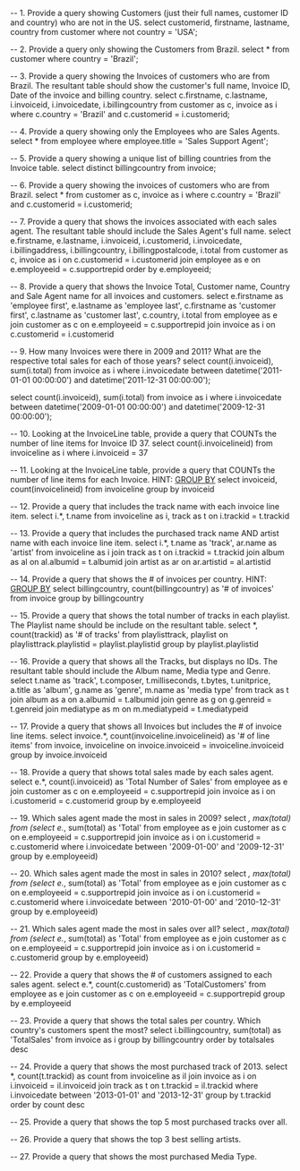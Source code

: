 -- 1. Provide a query showing Customers (just their full names, customer ID and country) who are not in the US.
select customerid, firstname, lastname, country
from customer
where not country = 'USA';

-- 2. Provide a query only showing the Customers from Brazil.
select * from customer
where country = 'Brazil';

-- 3. Provide a query showing the Invoices of customers who are from Brazil. The resultant table should show the customer's full name, Invoice ID, Date of the invoice and billing country.
select c.firstname, c.lastname, i.invoiceid, i.invoicedate, i.billingcountry
from customer as c, invoice as i
where c.country = 'Brazil' and
c.customerid = i.customerid;

-- 4. Provide a query showing only the Employees who are Sales Agents.
select * from employee
where employee.title = 'Sales Support Agent';

-- 5. Provide a query showing a unique list of billing countries from the Invoice table.
select distinct billingcountry from invoice;

-- 6. Provide a query showing the invoices of customers who are from Brazil.
select *
from customer as c, invoice as i
where c.country = 'Brazil' and
c.customerid = i.customerid;

-- 7. Provide a query that shows the invoices associated with each sales agent. The resultant table should include the Sales Agent's full name.
select e.firstname, e.lastname, i.invoiceid, i.customerid, i.invoicedate, i.billingaddress, i.billingcountry, i.billingpostalcode, i.total
from customer as c, invoice as i
on c.customerid = i.customerid
join employee as e
on e.employeeid = c.supportrepid
order by e.employeeid;

-- 8. Provide a query that shows the Invoice Total, Customer name, Country and Sale Agent name for all invoices and customers.
select e.firstname as 'employee first', e.lastname as 'employee last', c.firstname as 'customer first', c.lastname as 'customer last', c.country, i.total
from employee as e
	join customer as c on e.employeeid = c.supportrepid
	join invoice as i on c.customerid = i.customerid

-- 9. How many Invoices were there in 2009 and 2011? What are the respective total sales for each of those years?
select count(i.invoiceid), sum(i.total)
from invoice as i
where i.invoicedate between datetime('2011-01-01 00:00:00') and datetime('2011-12-31 00:00:00');

select count(i.invoiceid), sum(i.total)
from invoice as i
where i.invoicedate between datetime('2009-01-01 00:00:00') and datetime('2009-12-31 00:00:00');

-- 10. Looking at the InvoiceLine table, provide a query that COUNTs the number of line items for Invoice ID 37.
select count(i.invoicelineid)
from invoiceline as i
where i.invoiceid = 37

-- 11. Looking at the InvoiceLine table, provide a query that COUNTs the number of line items for each Invoice. HINT: [GROUP BY](http://www.sqlite.org/lang_select.html#resultset)
select invoiceid, count(invoicelineid)
from invoiceline
group by invoiceid

-- 12. Provide a query that includes the track name with each invoice line item.
select i.*, t.name
from invoiceline as i, track as t
on i.trackid = t.trackid

-- 13. Provide a query that includes the purchased track name AND artist name with each invoice line item.
select i.*, t.name as 'track', ar.name as 'artist'
from invoiceline as i
	join track as t on i.trackid = t.trackid
	join album as al on al.albumid = t.albumid
	join artist as ar on ar.artistid = al.artistid

-- 14. Provide a query that shows the # of invoices per country. HINT: [GROUP BY](http://www.sqlite.org/lang_select.html#resultset)
select billingcountry, count(billingcountry) as '# of invoices'
from invoice
group by billingcountry

-- 15. Provide a query that shows the total number of tracks in each playlist. The Playlist name should be include on the resultant table.
select *, count(trackid) as '# of tracks'
from playlisttrack, playlist
on playlisttrack.playlistid = playlist.playlistid
group by playlist.playlistid

-- 16. Provide a query that shows all the Tracks, but displays no IDs. The resultant table should include the Album name, Media type and Genre.
select t.name as 'track', t.composer, t.milliseconds, t.bytes, t.unitprice, a.title as 'album', g.name as 'genre', m.name as 'media type'
from track as t
	join album as a on a.albumid = t.albumid
	join genre as g on g.genreid = t.genreid
	join mediatype as m on m.mediatypeid = t.mediatypeid

-- 17. Provide a query that shows all Invoices but includes the # of invoice line items.
select invoice.*, count(invoiceline.invoicelineid) as '# of line items'
from invoice, invoiceline
on invoice.invoiceid = invoiceline.invoiceid
group by invoice.invoiceid

-- 18. Provide a query that shows total sales made by each sales agent.
select e.*, count(i.invoiceid) as 'Total Number of Sales'
from employee as e
	join customer as c on e.employeeid = c.supportrepid
	join invoice as i on i.customerid = c.customerid
group by e.employeeid

-- 19. Which sales agent made the most in sales in 2009?
select *, max(total) from
(select e.*, sum(total) as 'Total'
from employee as e
	join customer as c on e.employeeid = c.supportrepid
	join invoice as i on i.customerid = c.customerid
where i.invoicedate between '2009-01-00' and '2009-12-31'
group by e.employeeid)


-- 20. Which sales agent made the most in sales in 2010?
select *, max(total) from
(select e.*, sum(total) as 'Total'
from employee as e
	join customer as c on e.employeeid = c.supportrepid
	join invoice as i on i.customerid = c.customerid
where i.invoicedate between '2010-01-00' and '2010-12-31'
group by e.employeeid)

-- 21. Which sales agent made the most in sales over all?
select *, max(total) from
(select e.*, sum(total) as 'Total'
from employee as e
	join customer as c on e.employeeid = c.supportrepid
	join invoice as i on i.customerid = c.customerid
group by e.employeeid)

-- 22. Provide a query that shows the # of customers assigned to each sales agent.
select e.*, count(c.customerid) as 'TotalCustomers'
from employee as e
	join customer as c on e.employeeid = c.supportrepid
group by e.employeeid

-- 23. Provide a query that shows the total sales per country. Which country's customers spent the most?
select i.billingcountry, sum(total) as 'TotalSales'
from invoice as i
group by billingcountry
order by totalsales desc

-- 24. Provide a query that shows the most purchased track of 2013.
select *, count(t.trackid) as count
from invoiceline as il
	join invoice as i on i.invoiceid = il.invoiceid
	join track as t on t.trackid = il.trackid
where i.invoicedate between '2013-01-01' and '2013-12-31'
group by t.trackid
order by count desc

-- 25. Provide a query that shows the top 5 most purchased tracks over all.


-- 26. Provide a query that shows the top 3 best selling artists.


-- 27. Provide a query that shows the most purchased Media Type.